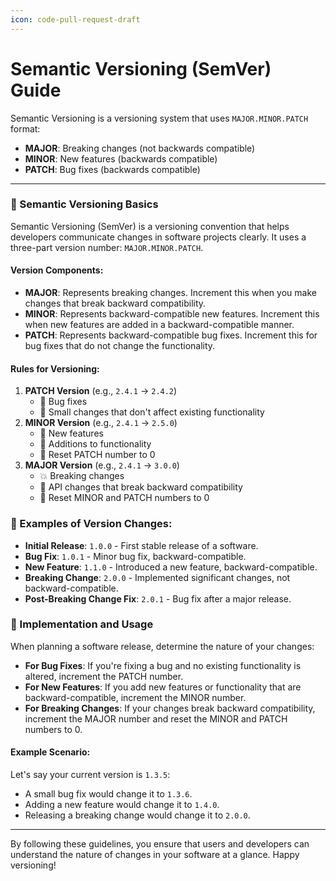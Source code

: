 ```yaml
---
icon: code-pull-request-draft
---
```


# Semantic Versioning (SemVer) Guide

Semantic Versioning is a versioning system that uses `MAJOR.MINOR.PATCH` format:

* **MAJOR**: Breaking changes (not backwards compatible)
* **MINOR**: New features (backwards compatible)
* **PATCH**: Bug fixes (backwards compatible)

***

### 🌟 Semantic Versioning Basics

Semantic Versioning (SemVer) is a versioning convention that helps developers communicate changes in software projects clearly. It uses a three-part version number: `MAJOR.MINOR.PATCH`.

#### Version Components:

* **MAJOR**: Represents breaking changes. Increment this when you make changes that break backward compatibility.
* **MINOR**: Represents backward-compatible new features. Increment this when new features are added in a backward-compatible manner.
* **PATCH**: Represents backward-compatible bug fixes. Increment this for bug fixes that do not change the functionality.

#### Rules for Versioning:

1. **PATCH Version** (e.g., `2.4.1` -> `2.4.2`)
   * 🐛 Bug fixes
   * 🔧 Small changes that don't affect existing functionality
2. **MINOR Version** (e.g., `2.4.1` -> `2.5.0`)
   * 🚀 New features
   * 🎉 Additions to functionality
   * 🔄 Reset PATCH number to 0
3. **MAJOR Version** (e.g., `2.4.1` -> `3.0.0`)
   * 💥 Breaking changes
   * 🔄 API changes that break backward compatibility
   * 🔄 Reset MINOR and PATCH numbers to 0

### 📝 Examples of Version Changes:

* **Initial Release**: `1.0.0` - First stable release of a software.
* **Bug Fix**: `1.0.1` - Minor bug fix, backward-compatible.
* **New Feature**: `1.1.0` - Introduced a new feature, backward-compatible.
* **Breaking Change**: `2.0.0` - Implemented significant changes, not backward-compatible.
* **Post-Breaking Change Fix**: `2.0.1` - Bug fix after a major release.

### 🎯 Implementation and Usage

When planning a software release, determine the nature of your changes:

* **For Bug Fixes**: If you're fixing a bug and no existing functionality is altered, increment the PATCH number.
* **For New Features**: If you add new features or functionality that are backward-compatible, increment the MINOR number.
* **For Breaking Changes**: If your changes break backward compatibility, increment the MAJOR number and reset the MINOR and PATCH numbers to 0.

#### Example Scenario:

Let's say your current version is `1.3.5`:

* A small bug fix would change it to `1.3.6`.
* Adding a new feature would change it to `1.4.0`.
* Releasing a breaking change would change it to `2.0.0`.

***

By following these guidelines, you ensure that users and developers can understand the nature of changes in your software at a glance. Happy versioning!&#x20;
